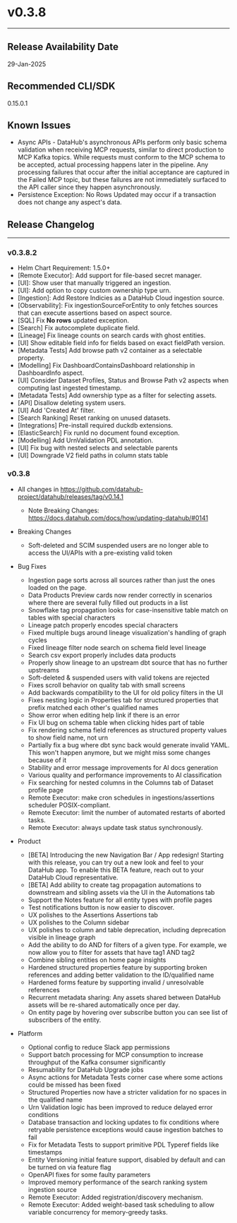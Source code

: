 # v0.3.8

---

## Release Availability Date

29-Jan-2025

## Recommended CLI/SDK

0.15.0.1

## Known Issues

- Async APIs - DataHub's asynchronous APIs perform only basic schema validation when receiving MCP requests, similar to direct production to MCP Kafka topics. While requests must conform to the MCP schema to be accepted, actual processing happens later in the pipeline. Any processing failures that occur after the initial acceptance are captured in the Failed MCP topic, but these failures are not immediately surfaced to the API caller since they happen asynchronously.
- Persistence Exception: No Rows Updated may occur if a transaction does not change any aspect's data.

## Release Changelog

---

### v0.3.8.2

- Helm Chart Requirement: 1.5.0+
- [Remote Executor]: Add support for file-based secret manager.
- [UI]: Show user that manually triggered an ingestion.
- [UI]: Add option to copy custom ownership type urn.
- [Ingestion]: Add Restore Indicies as a DataHub Cloud ingestion source.
- [Observability]: Fix ingestionSourceForEntity to only fetches sources that can execute assertions based on aspect source.
- [SQL] Fix **No rows** updated exception.
- [Search] Fix autocomplete duplicate field.
- [Lineage] Fix lineage counts on search cards with ghost entities.
- [UI] Show editable field info for fields based on exact fieldPath version.
- [Metadata Tests] Add browse path v2 container as a selectable property.
- [Modelling] Fix DashboardContainsDashboard relationship in DashboardInfo aspect.
- [UI] Consider Dataset Profiles, Status and Browse Path v2 aspects when computing last ingested timestamp.
- [Metadata Tests] Add ownership type as a filter for selecting assets.
- [API] Disallow deleting system users.
- [UI] Add 'Created At' filter.
- [Search Ranking] Reset ranking on unused datasets.
- [Integrations] Pre-install required duckdb extensions.
- [ElasticSearch] Fix runId no document found exception.
- [Modelling] Add UrnValidation PDL annotation.
- [UI] Fix bug with nested selects and selectable parents
- [UI] Downgrade V2 field paths in column stats table

### v0.3.8

- All changes in https://github.com/datahub-project/datahub/releases/tag/v0.14.1

  - Note Breaking Changes: https://docs.datahub.com/docs/how/updating-datahub/#0141

- Breaking Changes

  - Soft-deleted and SCIM suspended users are no longer able to access the UI/APIs with a pre-existing valid token

- Bug Fixes

  - Ingestion page sorts across all sources rather than just the ones loaded on the page.
  - Data Products Preview cards now render correctly in scenarios where there are several fully filled out products in a list
  - Snowflake tag propagation looks for case-insensitive table match on tables with special characters
  - Lineage patch properly encodes special characters
  - Fixed multiple bugs around lineage visualization's handling of graph cycles
  - Fixed lineage filter node search on schema field level lineage
  - Search csv export properly includes data products
  - Properly show lineage to an upstream dbt source that has no further upstreams
  - Soft-deleted & suspended users with valid tokens are rejected
  - Fixes scroll behavior on quality tab with small screens
  - Add backwards compatibility to the UI for old policy filters in the UI
  - Fixes nesting logic in Properties tab for structured properties that prefix matched each other's qualified names
  - Show error when editing help link if there is an error
  - Fix UI bug on schema table when clicking hides part of table
  - Fix rendering schema field references as structured property values to show field name, not urn
  - Partially fix a bug where dbt sync back would generate invalid YAML. This won't happen anymore, but we might miss some changes because of it
  - Stability and error message improvements for AI docs generation
  - Various quality and performance improvements to AI classification
  - Fix searching for nested columns in the Columns tab of Dataset profile page
  - Remote Executor: make cron schedules in ingestions/assertions scheduler POSIX-compliant.
  - Remote Executor: limit the number of automated restarts of aborted tasks.
  - Remote Executor: always update task status synchronously.

- Product

  - [BETA] Introducing the new Navigation Bar / App redesign! Starting with this release, you can try out a new look and feel to your DataHub app. To enable this BETA feature, reach out to your DataHub Cloud representative.
  - [BETA] Add ability to create tag propagation automations to downstream and sibling assets via the UI in the Automations tab
  - Support the Notes feature for all entity types with profile pages
  - Test notifications button is now easier to discover.
  - UX polishes to the Assertions Assertions tab
  - UX polishes to the Column sidebar
  - UX polishes to column and table deprecation, including deprecation visible in lineage graph
  - Add the ability to do AND for filters of a given type. For example, we now allow you to filter for assets that have tag1 AND tag2
  - Combine sibling entities on home page insights
  - Hardened structured properties feature by supporting broken references and adding better validation to the ID/qualified name
  - Hardened forms feature by supporting invalid / unresolvable references
  - Recurrent metadata sharing: Any assets shared between DataHub assets will be re-shared automatically once per day.
  - On entity page by hovering over subscribe button you can see list of subscribers of the entity.

- Platform
  - Optional config to reduce Slack app permissions
  - Support batch processing for MCP consumption to increase throughput of the Kafka consumer significantly
  - Resumability for DataHub Upgrade jobs
  - Async actions for Metadata Tests corner case where some actions could be missed has been fixed
  - Structured Properties now have a stricter validation for no spaces in the qualified name
  - Urn Validation logic has been improved to reduce delayed error conditions
  - Database transaction and locking updates to fix conditions where retryable persistence exceptions would cause ingestion batches to fail
  - Fix for Metadata Tests to support primitive PDL Typeref fields like timestamps
  - Entity Versioning initial feature support, disabled by default and can be turned on via feature flag
  - OpenAPI fixes for some faulty parameters
  - Improved memory performance of the search ranking system ingestion source
  - Remote Executor: Added registration/discovery mechanism.
  - Remote Executor: Added weight-based task scheduling to allow variable concurrency for memory-greedy tasks.

